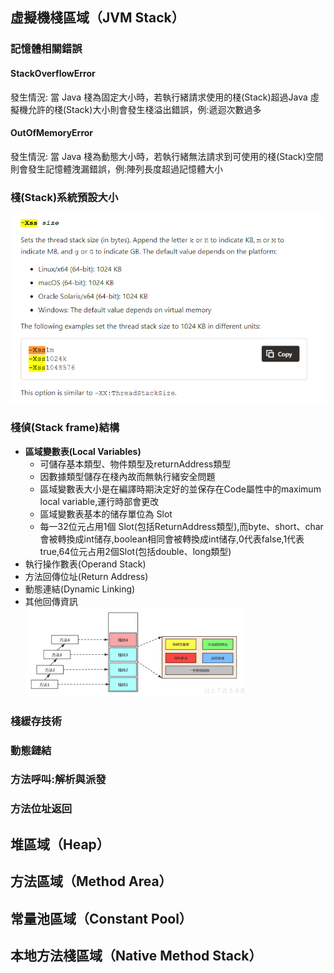 
## 虛擬機棧區域（JVM Stack）
### 記憶體相關錯誤
#### StackOverflowError
發生情況:
當 Java 棧為固定大小時，若執行緒請求使用的棧(Stack)超過Java 虛擬機允許的棧(Stack)大小則會發生棧溢出錯誤，例:遞迴次數過多
#### OutOfMemoryError
發生情況:
當 Java 棧為動態大小時，若執行緒無法請求到可使用的棧(Stack)空間則會發生記憶體洩漏錯誤，例:陣列長度超過記憶體大小

### 棧(Stack)系統預設大小
![stack_args](images/stack_args.png)

### 棧偵(Stack frame)結構
* **區域變數表(Local Variables)**
    * 可儲存基本類型、物件類型及returnAddress類型
    * 因數據類型儲存在棧內故而無執行緒安全問題
    * 區域變數表大小是在編譯時期決定好的並保存在Code屬性中的maximum local variable,運行時部會更改
    * 區域變數表基本的储存單位為 Slot
    * 每一32位元占用1個 Slot(包括ReturnAddress類型),而byte、short、char會被轉換成int储存,boolean相同會被轉換成int储存,0代表false,1代表true,64位元占用2個Slot(包括double、long類型)
* 執行操作數表(Operand Stack)
* 方法回傳位址(Return Address)
* 動態連結(Dynamic Linking)
* 其他回傳資訊  
![stack_struct](images/stack_struct.png)
### 棧緩存技術

### 動態鏈結

### 方法呼叫:解析與派發

### 方法位址返回

## 堆區域（Heap）

## 方法區域（Method Area）

## 常量池區域（Constant Pool）

## 本地方法棧區域（Native Method Stack）